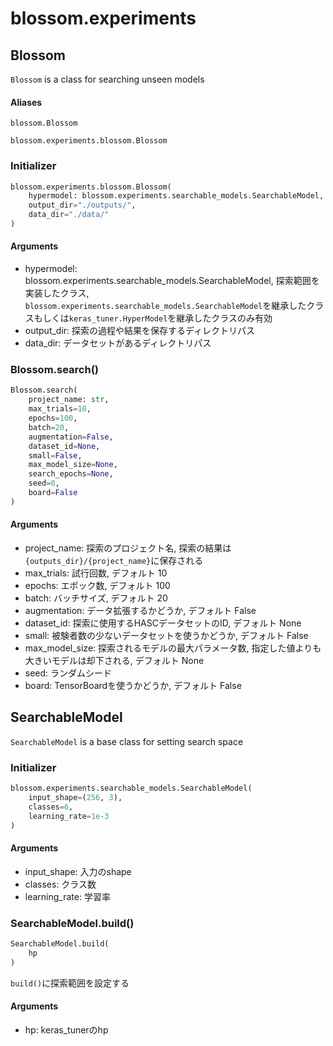 # blossom.experiments

## Blossom

`Blossom` is a class for searching unseen models

#### Aliases

`blossom.Blossom`

`blossom.experiments.blossom.Blossom`

### Initializer
```python
blossom.experiments.blossom.Blossom(
    hypermodel: blossom.experiments.searchable_models.SearchableModel,
    output_dir="./outputs/",
    data_dir="./data/"
)
```

#### Arguments

- hypermodel: blossom.experiments.searchable_models.SearchableModel, 探索範囲を実装したクラス, `blossom.experiments.searchable_models.SearchableModel`を継承したクラスもしくは`keras_tuner.HyperModel`を継承したクラスのみ有効
- output_dir: 探索の過程や結果を保存するディレクトリパス
- data_dir: データセットがあるディレクトリパス

### Blossom.search()

```python
Blossom.search(
    project_name: str, 
    max_trials=10, 
    epochs=100, 
    batch=20, 
    augmentation=False,
    dataset_id=None, 
    small=False, 
    max_model_size=None, 
    search_epochs=None, 
    seed=0, 
    board=False
)
```

#### Arguments

- project_name: 探索のプロジェクト名, 探索の結果は`{outputs_dir}/{project_name}`に保存される
- max_trials: 試行回数, デフォルト 10
- epochs: エポック数, デフォルト 100
- batch: バッチサイズ, デフォルト 20
- augmentation: データ拡張するかどうか, デフォルト False
- dataset_id: 探索に使用するHASCデータセットのID, デフォルト None
- small: 被験者数の少ないデータセットを使うかどうか, デフォルト False
- max_model_size: 探索されるモデルの最大パラメータ数, 指定した値よりも大きいモデルは却下される, デフォルト None
- seed: ランダムシード
- board: TensorBoardを使うかどうか, デフォルト False

## SearchableModel

`SearchableModel` is a base class for setting search space

### Initializer
```python
blossom.experiments.searchable_models.SearchableModel(
    input_shape=(256, 3), 
    classes=6, 
    learning_rate=1e-3
)
```

#### Arguments

- input_shape: 入力のshape
- classes: クラス数
- learning_rate: 学習率

### SearchableModel.build()
```python
SearchableModel.build(
    hp
)
```

`build()`に探索範囲を設定する

#### Arguments

- hp: keras_tunerのhp
